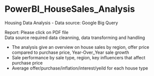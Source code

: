 # PowerBI_HouseSales_Analysis

Housing Data Analysis - Data source: Google Big Query <br>

Report: Please click on PDF file <br>
Data source required data cleanning, data transforming and handling <br>
- The analysis give an overview on house sales by region, offer price compared to purchase price, Year-Over_Year sale growth <br>
- Sale performance by sale type, region, key influencers that affect purchase price <br>
- Average offer/purchase/inflation/interest/yeild for each house type <br>
